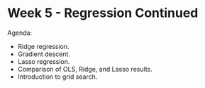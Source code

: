 # Week 5 - Regression Continued

Agenda:  
- Ridge regression.  
- Gradient descent.  
- Lasso regression.  
- Comparison of OLS, Ridge, and Lasso results.  
- Introduction to grid search.  

